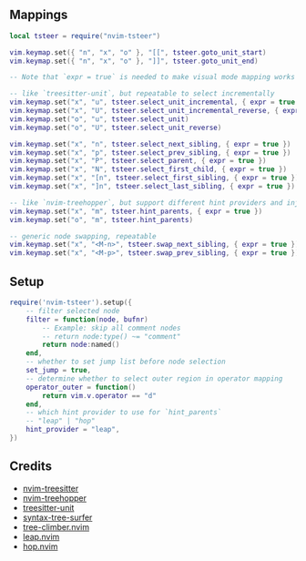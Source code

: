 ## Mappings

```lua
local tsteer = require("nvim-tsteer")

vim.keymap.set({ "n", "x", "o" }, "[[", tsteer.goto_unit_start)
vim.keymap.set({ "n", "x", "o" }, "]]", tsteer.goto_unit_end)

-- Note that `expr = true` is needed to make visual mode mapping works

-- like `treesitter-unit`, but repeatable to select incrementally
vim.keymap.set("x", "u", tsteer.select_unit_incremental, { expr = true })
vim.keymap.set("x", "U", tsteer.select_unit_incremental_reverse, { expr = true })
vim.keymap.set("o", "u", tsteer.select_unit)
vim.keymap.set("o", "U", tsteer.select_unit_reverse)

vim.keymap.set("x", "n", tsteer.select_next_sibling, { expr = true })
vim.keymap.set("x", "p", tsteer.select_prev_sibling, { expr = true })
vim.keymap.set("x", "P", tsteer.select_parent, { expr = true })
vim.keymap.set("x", "N", tsteer.select_first_child, { expr = true })
vim.keymap.set("x", "[n", tsteer.select_first_sibling, { expr = true })
vim.keymap.set("x", "]n", tsteer.select_last_sibling, { expr = true })

-- like `nvim-treehopper`, but support different hint providers and injection tree
vim.keymap.set("x", "m", tsteer.hint_parents, { expr = true })
vim.keymap.set("o", "m", tsteer.hint_parents)

-- generic node swapping, repeatable
vim.keymap.set("x", "<M-n>", tsteer.swap_next_sibling, { expr = true })
vim.keymap.set("x", "<M-p>", tsteer.swap_prev_sibling, { expr = true })
```

## Setup

```lua
require('nvim-tsteer').setup({
    -- filter selected node
    filter = function(node, bufnr)
        -- Example: skip all comment nodes
        -- return node:type() ~= "comment"
        return node:named()
    end,
    -- whether to set jump list before node selection
    set_jump = true,
    -- determine whether to select outer region in operator mapping
    operator_outer = function()
        return vim.v.operator == "d"
    end,
    -- which hint provider to use for `hint_parents`
    -- "leap" | "hop"
    hint_provider = "leap",
})
```

## Credits

- [nvim-treesitter](https://github.com/nvim-treesitter/nvim-treesitter)
- [nvim-treehopper](https://github.com/mfussenegger/nvim-treehopper)
- [treesitter-unit](https://github.com/David-Kunz/treesitter-unit)
- [syntax-tree-surfer](https://github.com/ziontee113/syntax-tree-surfer)
- [tree-climber.nvim](https://github.com/drybalka/tree-climber.nvim)
- [leap.nvim](https://github.com/ggandor/leap.nvim)
- [hop.nvim](https://github.com/phaazon/hop.nvim)
